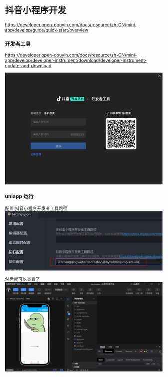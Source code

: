 # 抖音小程序开发

https://developer.open-douyin.com/docs/resource/zh-CN/mini-app/develop/guide/quick-start/overview

### 开发者工具

https://developer.open-douyin.com/docs/resource/zh-CN/mini-app/develop/developer-instrument/download/developer-instrument-update-and-download

![](images/02-抖音小程序开发-1696990026997.png)


### uniapp 运行

配置 抖音小程序开发者工具路径
![](./images/01-抖音小程序开发-1696990824771.png)

然后就可以查看了
![](./images/01-抖音小程序开发-1696991430396.png)
